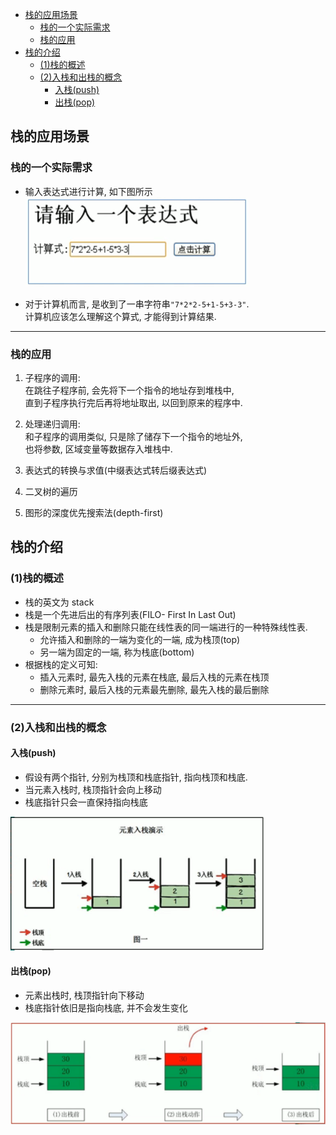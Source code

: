 <!-- TOC -->

- [栈的应用场景](#栈的应用场景)
    - [栈的一个实际需求](#栈的一个实际需求)
    - [栈的应用](#栈的应用)
- [栈的介绍](#栈的介绍)
    - [(1)栈的概述](#1栈的概述)
    - [(2)入栈和出栈的概念](#2入栈和出栈的概念)
        - [入栈(push)](#入栈push)
        - [出栈(pop)](#出栈pop)

<!-- /TOC -->

## 栈的应用场景
### 栈的一个实际需求
- 输入表达式进行计算, 如下图所示  
  ![输入表达式图示](../99.images/2020-04-26-15-03-30.png)

- 对于计算机而言, 是收到了一串字符串`"7*2*2-5+1-5+3-3"`.  
  计算机应该怎么理解这个算式, 才能得到计算结果.

****
### 栈的应用
1. 子程序的调用:  
   在跳往子程序前, 会先将下一个指令的地址存到堆栈中,  
   直到子程序执行完后再将地址取出, 以回到原来的程序中.

2. 处理递归调用:  
   和子程序的调用类似, 只是除了储存下一个指令的地址外,  
   也将参数, 区域变量等数据存入堆栈中.

3. 表达式的转换与求值(中缀表达式转后缀表达式)

4. 二叉树的遍历

5. 图形的深度优先搜索法(depth-first)

## 栈的介绍
### (1)栈的概述
- 栈的英文为 stack
- 栈是一个先进后出的有序列表(FILO- First In Last Out)
- 栈是限制元素的插入和删除只能在线性表的同一端进行的一种特殊线性表.   
  - 允许插入和删除的一端为变化的一端, 成为栈顶(top)  
  - 另一端为固定的一端, 称为栈底(bottom)
- 根据栈的定义可知:  
  - 插入元素时, 最先入栈的元素在栈底, 最后入栈的元素在栈顶
  - 删除元素时, 最后入栈的元素最先删除, 最先入栈的最后删除

****
### (2)入栈和出栈的概念
#### 入栈(push)
- 假设有两个指针, 分别为栈顶和栈底指针, 指向栈顶和栈底.
- 当元素入栈时, 栈顶指针会向上移动
- 栈底指针只会一直保持指向栈底 

![入栈图示](../99.images/2020-04-27-09-46-35.png)

#### 出栈(pop)
- 元素出栈时, 栈顶指针向下移动
- 栈底指针依旧是指向栈底, 并不会发生变化  

![出栈图示](../99.images/2020-04-27-09-50-00.png)